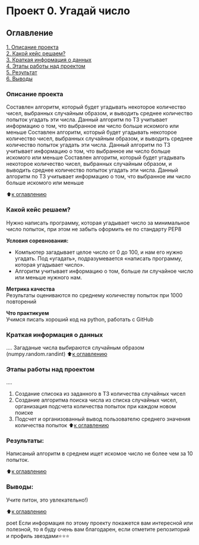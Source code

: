 # Проект 0. Угадай число

## Оглавление  
[1. Описание проекта](.README.md#Описание-проекта)  
[2. Какой кейс решаем?](.README.md#Какой-кейс-решаем)  
[3. Краткая информация о данных](.README.md#Краткая-информация-о-данных)  
[4. Этапы работы над проектом](.README.md#Этапы-работы-над-проектом)  
[5. Результат](.README.md#Результат)    
[6. Выводы](.README.md#Выводы) 

### Описание проекта    
Составлен алгоритм, который будет угадывать некоторое количество чисел, выбранных случайным образом, и выводить среднее количество попыток угадать эти числа. 
Данный алгоритм по ТЗ учитывает информацию о том, что выбранное им число больше искомого или меньше
Составлен алгоритм, который будет угадывать некоторое количество чисел, выбранных случайным образом, и выводить среднее количество попыток угадать эти числа. 
Данный алгоритм по ТЗ учитывает информацию о том, что выбранное им число больше искомого или меньше
Составлен алгоритм, который будет угадывать некоторое количество чисел, выбранных случайным образом, и выводить среднее количество попыток угадать эти числа. 
Данный алгоритм по ТЗ учитывает информацию о том, что выбранное им число больше искомого или меньше

:arrow_up:[к оглавлению](_)


### Какой кейс решаем?    
Нужно написать программу, которая угадывает число за минимальное число попыток, при этом не забыть оформить ее по стандарту PEP8

**Условия соревнования:**  
- Компьютер загадывает целое число от 0 до 100, и нам его нужно угадать. Под «угадать», подразумевается «написать программу, которая угадывает число».
- Алгоритм учитывает информацию о том, больше ли случайное число или меньше нужного нам.

**Метрика качества**     
Результаты оцениваются по среднему количеству попыток при 1000 повторений

**Что практикуем**     
Учимся писать хороший код на python, работать с GitHub


### Краткая информация о данных
....
Загаданые числа выбираются случайным образом (numpy.random.randint)
:arrow_up:[к оглавлению](.README.md#Оглавление)


### Этапы работы над проектом  
....
1. Создание списока из заданного в ТЗ количества случайных чисел
2. Создание алгоритма поиска числа из списка случайных чисел, организация подсчета количества попыток при каждом новом поиске
3. Подсчет и организованный вывод пользователю среднего значения количества попыток
:arrow_up:[к оглавлению](.README.md#Оглавление)


### Результаты:  
Написаный алгоритм в среднем ищет искомое число не более чем за 10 попыток.

:arrow_up:[к оглавлению](.README.md#Оглавление)


### Выводы:  
Учите питон, это увлекательно!)

:arrow_up:[к оглавлению](.README.md#Оглавление)


poet
Если информация по этому проекту покажется вам интересной или полезной, то я буду очень вам благодарен, если отметите репозиторий и профиль звездами⭐️⭐️⭐️